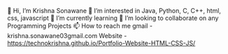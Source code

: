 👋 Hi, I’m Krishna Sonawane
👀 I’m interested in Java, Python, C, C++, html, css, javascript 
🌱 I’m currently learning
💞️ I’m looking to collaborate on any Programming Projects
📫 How to reach me gmail - krishna.sonawane03gmail.com
Website - https://technokrishna.github.io/Portfolio-Website-HTML-CSS-JS/
